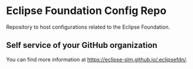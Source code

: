 # Eclipse Foundation Config Repo

Repository to host configurations related to the Eclipse Foundation.

## Self service of your GitHub organization

You can find more information at <https://eclipse-slm.github.io/.eclipsefdn/>.
